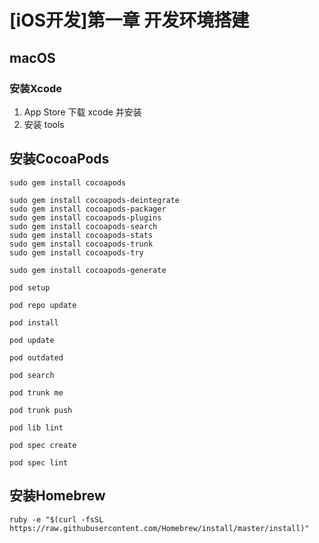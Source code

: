 
# [iOS开发]第一章 开发环境搭建

## macOS

### 安装Xcode

1. App Store 下载 xcode 并安装
2. 安装 tools

## 安装CocoaPods

```shell
sudo gem install cocoapods

sudo gem install cocoapods-deintegrate
sudo gem install cocoapods-packager
sudo gem install cocoapods-plugins
sudo gem install cocoapods-search
sudo gem install cocoapods-stats
sudo gem install cocoapods-trunk
sudo gem install cocoapods-try

sudo gem install cocoapods-generate

pod setup

pod repo update

pod install

pod update

pod outdated

pod search

pod trunk me

pod trunk push

pod lib lint

pod spec create

pod spec lint
```

## 安装Homebrew

```shell
ruby -e "$(curl -fsSL https://raw.githubusercontent.com/Homebrew/install/master/install)"
```

